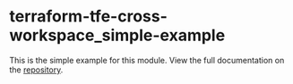 # terraform-tfe-cross-workspace_simple-example

This is the simple example for this module. View the full documentation on the [repository](hhttps://github.com/fer1035/terraform-tfe-cross-workspace).
